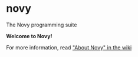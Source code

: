 novy
====

The Novy programming suite

**Welcome to Novy!**


For more information, read <a href="https://github.com/jrcharney/novy/wiki/About-Novy">"About Novy" in the <a href="https://github.com/jrcharney/novy/wiki/">wiki</a>
